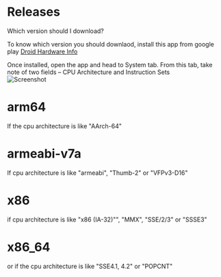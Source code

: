 # Releases
Which version should I download?

To know which version you should downlaod, install this app from google play
[Droid Hardware Info](https://play.google.com/store/apps/details?id=com.inkwired.droidinfo)

Once installed, open the app and head to System tab. From this tab, take note of two fields – CPU Architecture and Instruction Sets<br>
![Screenshot](https://i.imgur.com/FkFtz8G.jpg)</br>

# arm64
If the cpu architecture is like "AArch-64"

# armeabi-v7a
If cpu architecture is like "armeabi", "Thumb-2" or "VFPv3-D16"

# x86
if cpu architecture is like "x86 (IA-32)"", "MMX", "SSE/2/3" or "SSSE3"

# x86_64
or if the cpu architecture is like "SSE4.1, 4.2" or "POPCNT"